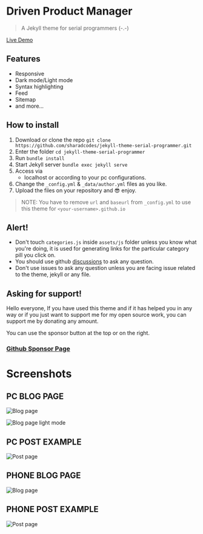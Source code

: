 # Driven Product Manager

> A Jekyll theme for serial programmers (-.-)

[Live Demo](https://sharadcodes.github.io/jekyll-theme-serial-programmer/)

## Features

- Responsive
- Dark mode/Light mode
- Syntax highlighting
- Feed
- Sitemap
- and more...

## How to install

1. Download or clone the repo
   `git clone https://github.com/sharadcodes/jekyll-theme-serial-programmer.git`
2. Enter the folder
   `cd jekyll-theme-serial-programmer`
3. Run
   `bundle install`
4. Start Jekyll server
   `bundle exec jekyll serve`
5. Access via
   - localhost or according to your pc configurations.
6. Change the `_config.yml` & `_data/author.yml` files as you like.
7. Upload the files on your repository and :sunglasses: enjoy.

> NOTE: You have to remove `url` and `baseurl` from `_config.yml` to use this theme for `<your-username>.github.io`

## Alert!

- Don't touch `categories.js` inside `assets/js` folder unless you know what you're doing, it is used for generating links for the particular category pill you click on.
- You should use github [discussions](https://github.com/sharadcodes/jekyll-theme-serial-programmer/discussions) to ask any question.
- Don't use issues to ask any question unless you are facing issue related to the theme, jekyll or any file.

## Asking for support!

Hello everyone, If you have used this theme and if it has helped you in any way or if you just want to support me for my open source work, you can support me by donating any amount.

You can use the sponsor button at the top or on the right.

### [Github Sponsor Page](https://github.com/sponsors/sharadcodes)

# Screenshots

## PC BLOG PAGE

![Blog page](https://raw.githubusercontent.com/sharadcodes/jekyll-theme-serial-programmer/main/screenshots/pc_blog_dm.png)

![Blog page light mode](https://raw.githubusercontent.com/sharadcodes/jekyll-theme-serial-programmer/main/screenshots/pc_blog_lm.png)

## PC POST EXAMPLE

![Post page](https://raw.githubusercontent.com/sharadcodes/jekyll-theme-serial-programmer/main/screenshots/pc_post.png)

## PHONE BLOG PAGE

![Blog page](https://raw.githubusercontent.com/sharadcodes/jekyll-theme-serial-programmer/main/screenshots/mobile_blog.png)

## PHONE POST EXAMPLE

![Post page](https://raw.githubusercontent.com/sharadcodes/jekyll-theme-serial-programmer/main/screenshots/mobile_post.png)
